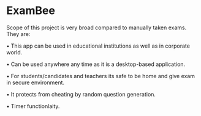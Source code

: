 # ExamBee
Scope of this project is very broad compared to manually taken exams. They are:

•	This app can be used in educational institutions as well as in corporate world.

•	Can be used anywhere any time as it is a desktop-based application.

•	For students/candidates and teachers its safe to be home and give exam in secure environment.

•	It protects from cheating by random question generation.

•	Timer functionlaity.


